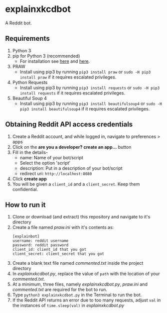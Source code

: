 # explainxkcdbot

A Reddit bot.

## Requirements

1. Python 3
2. pip for Python 3 (recommended)
   * For installation see [here](https://packaging.python.org/guides/installing-using-linux-tools/#installing-pip-setuptools-wheel-with-linux-package-managers) and [here](https://pip.pypa.io/en/stable/installing/).
3. PRAW
   * Install using pip3 by running `pip3 install praw` or `sudo -H pip3 install praw` if it requires escalated privileges.
4. Python Requests
   * Install using pip3 by running `pip3 install requests` or `sudo -H pip3 install requests` if it requires escalated privileges.
5. Beautiful Soup 4
   * Install using pip3 by running `pip3 install beautifulsoup4` or `sudo -H pip3 install beautifulsoup4` if it requires escalated privileges.

## Obtaining Reddit API access credentials

1. Create a Reddit account, and while logged in, navigate to preferences > apps
2. Click on the **are you a developer? create an app...** button
3. Fill in the details-
    * name: Name of your bot/script
    * Select the option 'script'
    * description: Put in a description of your bot/script
    * redirect uri: `http://localhost:8080`
4. Click **create app**
5. You will be given a `client_id` and a `client_secret`. Keep them confidential.

## How to run it

1. Clone or download (and extract) this repository and navigate to it's directory
2. Create a file named *praw.ini* with it's contents as:
    ```plaintext
    [explainbot]
    username: reddit username
    password: reddit password
    client_id: client_id that you got
    client_secret: client_secret that you got
    ```
3. Create a blank text file named *commented.txt* inside the project directory
4. In *explainxkcdbot.py*, replace the value of `path` with the location of your *commented.txt*.
5. At a minimum, three files, namely *explainxkcdbot.py*, *praw.ini* and *commented.txt* are required for the bot to run.
6. Type `python3 explainxkcdbot.py` in the Terminal to run the bot.
7. If the Reddit API returns an error due to too many requests, adjust `val` in the instances of `time.sleep(val)` in *explainxkcdbot.py*
